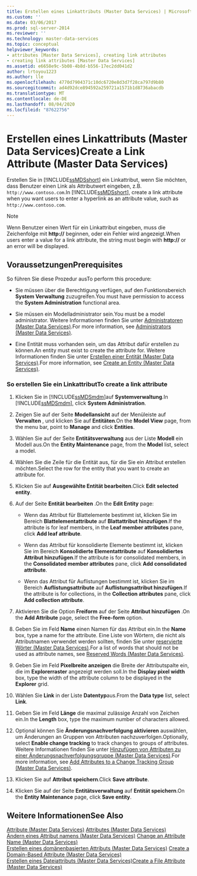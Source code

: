 ```yaml
---
title: Erstellen eines Linkattributs (Master Data Services) | Microsoft-Dokumentation
ms.custom: ''
ms.date: 03/06/2017
ms.prod: sql-server-2014
ms.reviewer: ''
ms.technology: master-data-services
ms.topic: conceptual
helpviewer_keywords:
- attributes [Master Data Services], creating link attributes
- creating link attributes [Master Data Services]
ms.assetid: e6658e9c-5b08-4b8d-b556-17ec2dd041d2
author: lrtoyou1223
ms.author: lle
ms.openlocfilehash: 4770d7904371c10dc6720e8d3d7f28ca797d9b80
ms.sourcegitcommit: ad4d92dce894592a259721a1571b1d8736abacdb
ms.translationtype: MT
ms.contentlocale: de-DE
ms.lasthandoff: 08/04/2020
ms.locfileid: "87622756"
---
```

# <a name="create-a-link-attribute-master-data-services"></a><span data-ttu-id="0acff-102">Erstellen eines Linkattributs (Master Data Services)</span><span class="sxs-lookup"><span data-stu-id="0acff-102">Create a Link Attribute (Master Data Services)</span></span>
  <span data-ttu-id="0acff-103">Erstellen Sie in [!INCLUDE[ssMDSshort](../includes/ssmdsshort-md.md)] ein Linkattribut, wenn Sie möchten, dass Benutzer einen Link als Attributwert eingeben, z.B. `http://www.contoso.com`.</span><span class="sxs-lookup"><span data-stu-id="0acff-103">In [!INCLUDE[ssMDSshort](../includes/ssmdsshort-md.md)], create a link attribute when you want users to enter a hyperlink as an attribute value, such as `http://www.contoso.com`.</span></span>  
  
> [!NOTE]  
>  <span data-ttu-id="0acff-104">Wenn Benutzer einen Wert für ein Linkattribut eingeben, muss die Zeichenfolge mit **http://** beginnen, oder ein Fehler wird angezeigt.</span><span class="sxs-lookup"><span data-stu-id="0acff-104">When users enter a value for a link attribute, the string must begin with **http://** or an error will be displayed.</span></span>  
  
## <a name="prerequisites"></a><span data-ttu-id="0acff-105">Voraussetzungen</span><span class="sxs-lookup"><span data-stu-id="0acff-105">Prerequisites</span></span>  
 <span data-ttu-id="0acff-106">So führen Sie diese Prozedur aus</span><span class="sxs-lookup"><span data-stu-id="0acff-106">To perform this procedure:</span></span>  
  
-   <span data-ttu-id="0acff-107">Sie müssen über die Berechtigung verfügen, auf den Funktionsbereich **System Verwaltung** zuzugreifen.</span><span class="sxs-lookup"><span data-stu-id="0acff-107">You must have permission to access the **System Administration** functional area.</span></span>  
  
-   <span data-ttu-id="0acff-108">Sie müssen ein Modelladministrator sein.</span><span class="sxs-lookup"><span data-stu-id="0acff-108">You must be a model administrator.</span></span> <span data-ttu-id="0acff-109">Weitere Informationen finden Sie unter [Administratoren &#40;Master Data Services&#41;](administrators-master-data-services.md).</span><span class="sxs-lookup"><span data-stu-id="0acff-109">For more information, see [Administrators &#40;Master Data Services&#41;](administrators-master-data-services.md).</span></span>  
  
-   <span data-ttu-id="0acff-110">Eine Entität muss vorhanden sein, um das Attribut dafür erstellen zu können.</span><span class="sxs-lookup"><span data-stu-id="0acff-110">An entity must exist to create the attribute for.</span></span> <span data-ttu-id="0acff-111">Weitere Informationen finden Sie unter [Erstellen einer Entität &#40;Master Data Services&#41;](../../2014/master-data-services/create-an-entity-master-data-services.md).</span><span class="sxs-lookup"><span data-stu-id="0acff-111">For more information, see [Create an Entity &#40;Master Data Services&#41;](../../2014/master-data-services/create-an-entity-master-data-services.md).</span></span>  
  
### <a name="to-create-a-link-attribute"></a><span data-ttu-id="0acff-112">So erstellen Sie ein Linkattribut</span><span class="sxs-lookup"><span data-stu-id="0acff-112">To create a link attribute</span></span>  
  
1.  <span data-ttu-id="0acff-113">Klicken Sie in [!INCLUDE[ssMDSmdm](../includes/ssmdsmdm-md.md)]auf **Systemverwaltung**.</span><span class="sxs-lookup"><span data-stu-id="0acff-113">In [!INCLUDE[ssMDSmdm](../includes/ssmdsmdm-md.md)], click **System Administration**.</span></span>  
  
2.  <span data-ttu-id="0acff-114">Zeigen Sie auf der Seite **Modellansicht** auf der Menüleiste auf **Verwalten** , und klicken Sie auf **Entitäten**.</span><span class="sxs-lookup"><span data-stu-id="0acff-114">On the **Model View** page, from the menu bar, point to **Manage** and click **Entities**.</span></span>  
  
3.  <span data-ttu-id="0acff-115">Wählen Sie auf der Seite **Entitätsverwaltung** aus der Liste **Modell** ein Modell aus.</span><span class="sxs-lookup"><span data-stu-id="0acff-115">On the **Entity Maintenance** page, from the **Model** list, select a model.</span></span>  
  
4.  <span data-ttu-id="0acff-116">Wählen Sie die Zeile für die Entität aus, für die Sie ein Attribut erstellen möchten.</span><span class="sxs-lookup"><span data-stu-id="0acff-116">Select the row for the entity that you want to create an attribute for.</span></span>  
  
5.  <span data-ttu-id="0acff-117">Klicken Sie auf **Ausgewählte Entität bearbeiten**.</span><span class="sxs-lookup"><span data-stu-id="0acff-117">Click **Edit selected entity**.</span></span>  
  
6.  <span data-ttu-id="0acff-118">Auf der Seite **Entität bearbeiten** .</span><span class="sxs-lookup"><span data-stu-id="0acff-118">On the **Edit Entity** page:</span></span>  
  
    -   <span data-ttu-id="0acff-119">Wenn das Attribut für Blattelemente bestimmt ist, klicken Sie im Bereich **Blattelementattribute** auf **Blattattribut hinzufügen**.</span><span class="sxs-lookup"><span data-stu-id="0acff-119">If the attribute is for leaf members, in the **Leaf member attributes** pane, click **Add leaf attribute**.</span></span>  
  
    -   <span data-ttu-id="0acff-120">Wenn das Attribut für konsolidierte Elemente bestimmt ist, klicken Sie im Bereich **Konsolidierte Elementattribute** auf **Konsolidiertes Attribut hinzufügen**.</span><span class="sxs-lookup"><span data-stu-id="0acff-120">If the attribute is for consolidated members, in the **Consolidated member attributes** pane, click **Add consolidated attribute**.</span></span>  
  
    -   <span data-ttu-id="0acff-121">Wenn das Attribut für Auflistungen bestimmt ist, klicken Sie im Bereich **Auflistungsattribute** auf **Auflistungsattribut hinzufügen**.</span><span class="sxs-lookup"><span data-stu-id="0acff-121">If the attribute is for collections, in the **Collection attributes** pane, click **Add collection attribute**.</span></span>  
  
7.  <span data-ttu-id="0acff-122">Aktivieren Sie die Option **Freiform** auf der Seite **Attribut hinzufügen** .</span><span class="sxs-lookup"><span data-stu-id="0acff-122">On the **Add Attribute** page, select the **Free-form** option.</span></span>  
  
8.  <span data-ttu-id="0acff-123">Geben Sie im Feld **Name** einen Namen für das Attribut ein.</span><span class="sxs-lookup"><span data-stu-id="0acff-123">In the **Name** box, type a name for the attribute.</span></span> <span data-ttu-id="0acff-124">Eine Liste von Wörtern, die nicht als Attributnamen verwendet werden sollten, finden Sie unter [reservierte Wörter &#40;Master Data Services&#41;](../../2014/master-data-services/reserved-words-master-data-services.md).</span><span class="sxs-lookup"><span data-stu-id="0acff-124">For a list of words that should not be used as attribute names, see [Reserved Words &#40;Master Data Services&#41;](../../2014/master-data-services/reserved-words-master-data-services.md).</span></span>  
  
9. <span data-ttu-id="0acff-125">Geben Sie im Feld **Pixelbreite anzeigen** die Breite der Attributspalte ein, die im **Explorerraster** angezeigt werden soll.</span><span class="sxs-lookup"><span data-stu-id="0acff-125">In the **Display pixel width** box, type the width of the attribute column to be displayed in the **Explorer** grid.</span></span>  
  
10. <span data-ttu-id="0acff-126">Wählen Sie **Link** in der Liste **Datentyp**aus.</span><span class="sxs-lookup"><span data-stu-id="0acff-126">From the **Data type** list, select **Link**.</span></span>  
  
11. <span data-ttu-id="0acff-127">Geben Sie im Feld **Länge** die maximal zulässige Anzahl von Zeichen ein.</span><span class="sxs-lookup"><span data-stu-id="0acff-127">In the **Length** box, type the maximum number of characters allowed.</span></span>  
  
12. <span data-ttu-id="0acff-128">Optional können Sie **Änderungsnachverfolgung aktivieren** auswählen, um Änderungen an Gruppen von Attributen nachzuverfolgen.</span><span class="sxs-lookup"><span data-stu-id="0acff-128">Optionally, select **Enable change tracking** to track changes to groups of attributes.</span></span> <span data-ttu-id="0acff-129">Weitere Informationen finden Sie unter [Hinzufügen von Attributen zu einer Änderungsnachverfolgungsgruppe &#40;Master Data Services&#41;](../../2014/master-data-services/add-attributes-to-a-change-tracking-group-master-data-services.md).</span><span class="sxs-lookup"><span data-stu-id="0acff-129">For more information, see [Add Attributes to a Change Tracking Group &#40;Master Data Services&#41;](../../2014/master-data-services/add-attributes-to-a-change-tracking-group-master-data-services.md).</span></span>  
  
13. <span data-ttu-id="0acff-130">Klicken Sie auf **Attribut speichern**.</span><span class="sxs-lookup"><span data-stu-id="0acff-130">Click **Save attribute**.</span></span>  
  
14. <span data-ttu-id="0acff-131">Klicken Sie auf der Seite **Entitätsverwaltung** auf **Entität speichern**.</span><span class="sxs-lookup"><span data-stu-id="0acff-131">On the **Entity Maintenance** page, click **Save entity**.</span></span>  
  
## <a name="see-also"></a><span data-ttu-id="0acff-132">Weitere Informationen</span><span class="sxs-lookup"><span data-stu-id="0acff-132">See Also</span></span>  
 <span data-ttu-id="0acff-133">[Attribute &#40;Master Data Services&#41;](../../2014/master-data-services/attributes-master-data-services.md) </span><span class="sxs-lookup"><span data-stu-id="0acff-133">[Attributes &#40;Master Data Services&#41;](../../2014/master-data-services/attributes-master-data-services.md) </span></span>  
 <span data-ttu-id="0acff-134">[Ändern eines Attribut namens &#40;Master Data Services&#41;](change-an-attribute-name-and-data-type-master-data-services.md) </span><span class="sxs-lookup"><span data-stu-id="0acff-134">[Change an Attribute Name &#40;Master Data Services&#41;](change-an-attribute-name-and-data-type-master-data-services.md) </span></span>  
 <span data-ttu-id="0acff-135">[Erstellen eines domänenbasierten Attributs &#40;Master Data Services&#41;](../../2014/master-data-services/create-a-domain-based-attribute-master-data-services.md) </span><span class="sxs-lookup"><span data-stu-id="0acff-135">[Create a Domain-Based Attribute &#40;Master Data Services&#41;](../../2014/master-data-services/create-a-domain-based-attribute-master-data-services.md) </span></span>  
 [<span data-ttu-id="0acff-136">Erstellen eines Dateiattributs &#40;Master Data Services&#41;</span><span class="sxs-lookup"><span data-stu-id="0acff-136">Create a File Attribute &#40;Master Data Services&#41;</span></span>](../../2014/master-data-services/create-a-file-attribute-master-data-services.md)  
  
  
